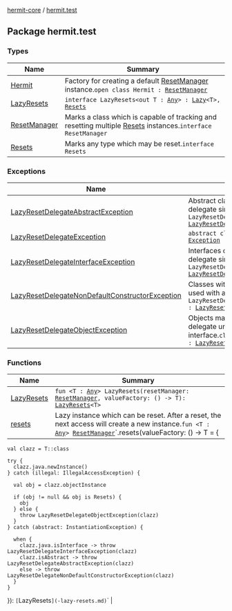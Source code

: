 [hermit-core](../index.md) / [hermit.test](./index.md)

## Package hermit.test

### Types

| Name | Summary |
|---|---|
| [Hermit](-hermit/index.md) | Factory for creating a default [ResetManager](-reset-manager/index.md) instance.`open class Hermit : `[`ResetManager`](-reset-manager/index.md) |
| [LazyResets](-lazy-resets.md) | `interface LazyResets<out T : `[`Any`](https://kotlinlang.org/api/latest/jvm/stdlib/kotlin/-any/index.html)`> : `[`Lazy`](https://kotlinlang.org/api/latest/jvm/stdlib/kotlin/-lazy/index.html)`<T>, `[`Resets`](-resets/index.md) |
| [ResetManager](-reset-manager/index.md) | Marks a class which is capable of tracking and resetting multiple [Resets](-resets/index.md) instances.`interface ResetManager` |
| [Resets](-resets/index.md) | Marks any type which may be reset.`interface Resets` |

### Exceptions

| Name | Summary |
|---|---|
| [LazyResetDelegateAbstractException](-lazy-reset-delegate-abstract-exception/index.md) | Abstract classes cannot be used with a 'by resets' delegate since they cannot be instantiated.`class LazyResetDelegateAbstractException : `[`LazyResetDelegateException`](-lazy-reset-delegate-exception/index.md) |
| [LazyResetDelegateException](-lazy-reset-delegate-exception/index.md) | `abstract class LazyResetDelegateException : `[`Exception`](https://kotlinlang.org/api/latest/jvm/stdlib/kotlin/-exception/index.html) |
| [LazyResetDelegateInterfaceException](-lazy-reset-delegate-interface-exception/index.md) | Interfaces cannot be used with a 'by resets' delegate since they cannot be instantiated.`class LazyResetDelegateInterfaceException : `[`LazyResetDelegateException`](-lazy-reset-delegate-exception/index.md) |
| [LazyResetDelegateNonDefaultConstructorException](-lazy-reset-delegate-non-default-constructor-exception/index.md) | Classes without a default constructor cannot be used with a 'by resets' delegate.`class LazyResetDelegateNonDefaultConstructorException : `[`LazyResetDelegateException`](-lazy-reset-delegate-exception/index.md) |
| [LazyResetDelegateObjectException](-lazy-reset-delegate-object-exception/index.md) | Objects may not be used with a 'by resets' delegate unless they implement the LazyReset interface.`class LazyResetDelegateObjectException : `[`LazyResetDelegateException`](-lazy-reset-delegate-exception/index.md) |

### Functions

| Name | Summary |
|---|---|
| [LazyResets](-lazy-resets.md) | `fun <T : `[`Any`](https://kotlinlang.org/api/latest/jvm/stdlib/kotlin/-any/index.html)`> LazyResets(resetManager: `[`ResetManager`](-reset-manager/index.md)`, valueFactory: () -> T): `[`LazyResets`](-lazy-resets.md)`<T>` |
| [resets](resets.md) | Lazy instance which can be reset.  After a reset, the next access will create a new instance.`fun <T : `[`Any`](https://kotlinlang.org/api/latest/jvm/stdlib/kotlin/-any/index.html)`> `[`ResetManager`](-reset-manager/index.md)`.resets(valueFactory: () -> T = {
    val clazz = T::class

    try {
      clazz.java.newInstance()
    } catch (illegal: IllegalAccessException) {

      val obj = clazz.objectInstance

      if (obj != null && obj is Resets) {
        obj
      } else {
        throw LazyResetDelegateObjectException(clazz)
      }
    } catch (abstract: InstantiationException) {

      when {
        clazz.java.isInterface -> throw LazyResetDelegateInterfaceException(clazz)
        clazz.isAbstract -> throw LazyResetDelegateAbstractException(clazz)
        else -> throw LazyResetDelegateNonDefaultConstructorException(clazz)
      }
    }

  }): `[`LazyResets`](-lazy-resets.md)`<T>` |
